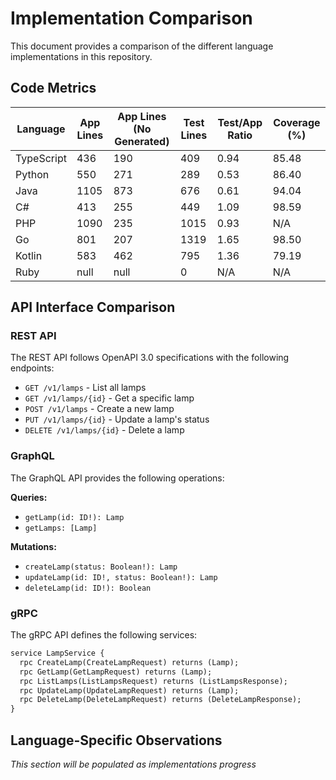 # Implementation Comparison

This document provides a comparison of the different language implementations in this repository.

## Code Metrics

| Language   | App Lines | App Lines (No Generated) | Test Lines | Test/App Ratio | Coverage (%) |
|------------|-----------|--------------------------|------------|---------------|--------------|
| TypeScript | 436 | 190 | 409 | 0.94 | 85.48 |
| Python | 550 | 271 | 289 | 0.53 | 86.40 |
| Java | 1105 | 873 | 676 | 0.61 | 94.04 |
| C# | 413 | 255 | 449 | 1.09 | 98.59 |
| PHP | 1090 | 235 | 1015 | 0.93 | N/A |
| Go | 801 | 207 | 1319 | 1.65 | 98.50 |
| Kotlin | 583 | 462 | 795 | 1.36 | 79.19 |
| Ruby | null | null | 0 | N/A | N/A |
## API Interface Comparison

### REST API

The REST API follows OpenAPI 3.0 specifications with the following endpoints:

- `GET /v1/lamps` - List all lamps
- `GET /v1/lamps/{id}` - Get a specific lamp
- `POST /v1/lamps` - Create a new lamp
- `PUT /v1/lamps/{id}` - Update a lamp's status
- `DELETE /v1/lamps/{id}` - Delete a lamp

### GraphQL

The GraphQL API provides the following operations:

**Queries:**

- `getLamp(id: ID!): Lamp`
- `getLamps: [Lamp]`

**Mutations:**

- `createLamp(status: Boolean!): Lamp`
- `updateLamp(id: ID!, status: Boolean!): Lamp`
- `deleteLamp(id: ID!): Boolean`

### gRPC

The gRPC API defines the following services:

```protobuf
service LampService {
  rpc CreateLamp(CreateLampRequest) returns (Lamp);
  rpc GetLamp(GetLampRequest) returns (Lamp);
  rpc ListLamps(ListLampsRequest) returns (ListLampsResponse);
  rpc UpdateLamp(UpdateLampRequest) returns (Lamp);
  rpc DeleteLamp(DeleteLampRequest) returns (DeleteLampResponse);
}
```

## Language-Specific Observations

_This section will be populated as implementations progress_
